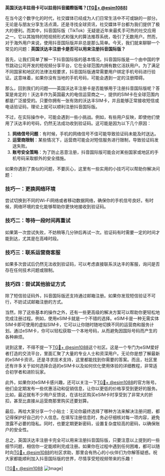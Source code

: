 **英国沃达丰註冊卡可以註冊抖音國際版嗎？[[TG💪+ @esim1088](https://t.me/s/esim1088)]**

在当今这个数字化的时代，社交媒体已经成为人们日常生活中不可或缺的一部分。无论是与朋友分享生活点滴，还是寻找全球资讯，社交媒体平台都为我们提供了极大的便利。而其中，抖音国际版（TikTok）无疑是近年来最炙手可热的社交应用之一。它以其独特的短视频形式和强大的算法推荐系统，吸引了无数用户。然而，对于海外用户来说，使用抖音国际版并非总是那么简单。今天，我们就来聊聊一个常见的问题：**英国沃达丰注册卡是否可以用来注册抖音国际版？**

首先，让我们简单了解一下抖音国际版的基本情况。抖音国际版是一个由中国的字节跳动公司开发的短视频分享平台，它在全球范围内拥有数亿活跃用户。为了满足不同国家和地区的法律法规要求，抖音国际版通常需要用户绑定手机号码进行验证。这意味着，如果你没有当地的手机号码，可能会遇到一定的注册障碍。

那么，回到我们的问题——英国沃达丰注册卡是否能够用于注册抖音国际版呢？答案是肯定的！沃达丰作为英国最大的电信运营商之一，提供的SIM卡在全球范围内都是广泛接受的。只要你拥有一张有效的沃达丰SIM卡，并且能够正常接收短信或电话验证码，理论上就可以顺利注册抖音国际版。

不过，在实际操作中，可能会遇到一些小挑战。例如，有些用户反映，即使他们使用了沃达丰的号码，仍然无法成功收到验证码。这可能是因为以下几个原因：

1. **网络信号问题**：有时候，手机的网络信号不佳可能导致验证码未能及时送达。
2. **运营商限制**：某些情况下，运营商可能会对短信服务进行限制，导致验证码发送失败。
3. **账号安全策略**：为了防止恶意注册，抖音国际版可能会对某些国家或地区的手机号码采取额外的安全措施。

如果你遇到了类似的问题，不要灰心，这里有一些实用的小技巧可以帮助你解决问题：

### 技巧一：更换网络环境
尝试切换到不同的Wi-Fi网络或者移动数据网络，确保你的手机信号良好。有时候，网络环境的变化能够帮助你更快地接收到验证码。

### 技巧二：等待一段时间再重试
如果第一次尝试失败，不妨稍等几分钟后再试一次。验证码有时需要一定的时间才能到达，尤其是在高峰时段。

### 技巧三：联系运营商客服
如果多次尝试后仍然无法收到验证码，可以考虑直接联系沃达丰的客服，询问是否存在任何技术问题或限制。

### 技巧四：尝试其他验证方式
除了短信验证码外，抖音国际版还支持通过邮箱注册。如果你发现短信验证不可行，不妨试试邮箱注册的方式。

当然，除了这些基本的操作之外，还有一些更高级的解决方案可以帮助你更轻松地完成注册过程。例如，使用eSIM卡就是一个不错的选择。eSIM卡是一种无需实体SIM卡即可使用的虚拟SIM卡，它可以让你随时随地切换不同的运营商和服务计划。通过eSIM卡，你可以轻松获取一个本地号码，从而避免因国际号码而产生的各种麻烦。

说到这里，不得不提一下[TG💪+ @esim1088](https://t.me/s/esim1088)这个社区。这是一个专门为eSIM爱好者打造的交流平台，里面汇聚了大量的专业人士和资深用户。无论你是想了解最新的eSIM卡资讯，还是寻求技术支持，这里都能找到你需要的答案。而且，社区里还有许多关于如何选择合适的eSIM卡以及如何优化使用体验的详细教程，非常适合初学者和进阶玩家。

此外，如果你对eSIM卡感兴趣，还可以关注一下[TG💪+ @esim1088](https://t.me/s/esim1088)的官方账号。他们会定期发布一些优惠活动和促销信息，让你以更低的价格享受到更好的服务。比如，最近就有不少用户反馈说，在该社区购买eSIM卡时享受到了非常大的折扣，甚至比直接从运营商那里购买还要划算。

最后，再给大家分享一个小贴士：无论你最终选择了哪种方法来解决注册问题，都记得保护好自己的个人信息。在填写注册信息时，务必仔细核对每一项内容，避免泄露不必要的隐私。同时，也要定期更新密码，设置复杂度较高的密码，以确保账户的安全性。

总之，英国沃达丰注册卡完全可以用来注册抖音国际版，只要注意以上提到的一些细节问题，相信你一定能顺利完成注册。如果你在过程中遇到任何困难，都可以随时向[TG💪+ @esim1088](https://t.me/s/esim1088)的社区求助，那里会有热心的小伙伴们为你解答疑惑。祝大家都能顺利加入抖音国际版的世界，尽情享受短视频带来的乐趣！

[[TG💪+ @esim1088](https://t.me/s/esim1088) ![Image](https://i.postimg.cc/4NQfJmqS/Snipaste-2025-05-13-00-14-12.png)]